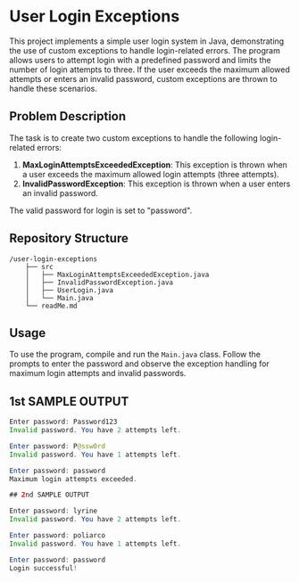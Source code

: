 # User Login Exceptions

This project implements a simple user login system in Java, demonstrating the use of custom exceptions to handle login-related errors. The program allows users to attempt login with a predefined password and limits the number of login attempts to three. If the user exceeds the maximum allowed attempts or enters an invalid password, custom exceptions are thrown to handle these scenarios.

## Problem Description

The task is to create two custom exceptions to handle the following login-related errors:

1. **MaxLoginAttemptsExceededException**: This exception is thrown when a user exceeds the maximum allowed login attempts (three attempts).
2. **InvalidPasswordException**: This exception is thrown when a user enters an invalid password.

The valid password for login is set to "password".


## Repository Structure

```
/user-login-exceptions
    ├── src
    │   ├── MaxLoginAttemptsExceededException.java
    │   ├── InvalidPasswordException.java
    │   ├── UserLogin.java
    │   └── Main.java
    └── readMe.md
```

## Usage

To use the program, compile and run the `Main.java` class. Follow the prompts to enter the password and observe the exception handling for maximum login attempts and invalid passwords.

## 1st SAMPLE OUTPUT 
```java
Enter password: Password123
Invalid password. You have 2 attempts left.

Enter password: P@ssw0rd
Invalid password. You have 1 attempts left.

Enter password: password
Maximum login attempts exceeded.

## 2nd SAMPLE OUTPUT

Enter password: lyrine 
Invalid password. You have 2 attempts left.

Enter password: poliarco
Invalid password. You have 1 attempts left.

Enter password: password
Login successful!
